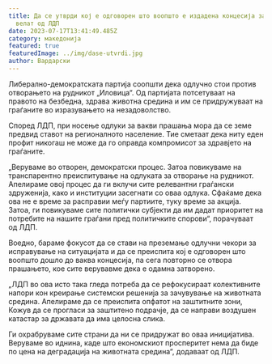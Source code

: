 ```yaml
---
title: Да се утврди кој е одговорен што воопшто е издадена концесија за рудник,
  велат од ЛДП
date: 2023-07-17T13:41:49.485Z
category: македонија
featured: true
featuredImage: ../img/dase-utvrdi.jpg
author: Вардарски
---
```

Либерално-демократската партија соопшти дека одлучно стои против отворањето на рудникот „Иловица“. Од партијата потсетуваат на правото на безбедна, здрава животна средина и им се придружуваат на граѓаните во изразувањето на незадоволство.



<!--StartFragment-->

Според ЛДП, при носење одлуки за вакви прашања мора да се земе предвид ставот на регионалното население. Тие сметаат дека ниту еден профит никогаш не може да го оправда компромисот за здравјето на граѓаните.

„Веруваме во отворен, демократски процес. Затоа повикуваме на транспарентно преиспитување на одлуката за отворање на рудникот. Апелираме овој процес да ги вклучи сите релевантни граѓански здруженија, како и институции засегнати со оваа одлука. Сфаќаме дека ова не е време за расправии меѓу партиите, туку време за акција. Затоа, ги повикуваме сите политички субјекти да им дадат приоритет на потребите на нашите граѓани пред политичките спорови“, порачуваат од ЛДП.

Воедно, бараме фокусот да се стави на преземање одлучни чекори за исправување на ситуацијата и да се преиспита кој е одговорен што воопшто дошло до ваква концесија, па сега повторно се отвора прашањето, кое сите верувавме дека е одамна затворено.

„ЛДП во ова исто така гледа потреба да се рефокусираат колективните напори кон креирање системски решенија за зачувување на животната средина. Апелираме да се преиспита опфатот на заштитните зони, Кожув да се прогласи за заштитено подрачје, да се направи воздушен катастар за државата да има целосна слика.

Ги охрабруваме сите страни да ни се придружат во оваа иницијатива. Веруваме во иднина, каде што економскиот просперитет нема да биде по цена на деградација на животната средина“, додаваат од ЛДП.

<!--EndFragment-->
